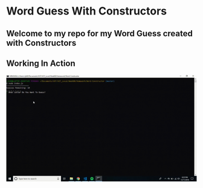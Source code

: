 # Word Guess With Constructors

## Welcome to my repo for my Word Guess created with Constructors

## Working In Action

![working-gif](wordconstructor.gif)
